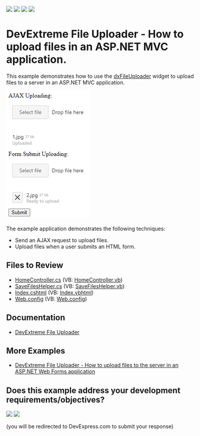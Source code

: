 <!-- default badges list -->
![](https://img.shields.io/endpoint?url=https://codecentral.devexpress.com/api/v1/VersionRange/128584324/22.1.4%2B)
[![](https://img.shields.io/badge/Open_in_DevExpress_Support_Center-FF7200?style=flat-square&logo=DevExpress&logoColor=white)](https://supportcenter.devexpress.com/ticket/details/T365089)
[![](https://img.shields.io/badge/📖_How_to_use_DevExpress_Examples-e9f6fc?style=flat-square)](https://docs.devexpress.com/GeneralInformation/403183)
[![](https://img.shields.io/badge/💬_Leave_Feedback-feecdd?style=flat-square)](#does-this-example-address-your-development-requirementsobjectives)
<!-- default badges end -->
<!-- default file list -->
# DevExtreme File Uploader - How to upload files in an ASP.NET MVC application.

This example demonstrates how to use the [dxFileUploader](https://js.devexpress.com/Documentation/ApiReference/UI_Components/dxFileUploader/) widget to upload files to a server in an ASP.NET MVC application. 

![](dxfileuploader.png)

The example application demonstrates the following techniques:

- Send an AJAX request to upload files.
- Upload files when a user submits an HTML form.

## Files to Review

- [HomeController.cs](./CS/Upload/Controllers/HomeController.cs) (VB: [HomeController.vb](./VB/Upload/Controllers/HomeController.vb))
- [SaveFilesHelper.cs](./CS/Upload/Helpers/SaveFilesHelper.cs) (VB: [SaveFilesHelper.vb](./VB/Upload/Helpers/SaveFilesHelper.vb))
- [Index.cshtml](./CS/Upload/Views/Home/Index.cshtml) (VB: [Index.vbhtml](./VB/Upload/Views/Home/Index.vbhtml))
- [Web.config](./CS/Upload/Web.config) (VB: [Web.config](./VB/Upload/Web.config))

## Documentation

- [DevExtreme File Uploader](https://js.devexpress.com/Documentation/ApiReference/UI_Components/dxFileUploader/)

## More Examples

- [DevExtreme File Uploader - How to upload files to the server in an ASP.NET Web Forms application](https://www.devexpress.com/Support/Center/p/T365088)
<!-- feedback -->
## Does this example address your development requirements/objectives?

[<img src="https://www.devexpress.com/support/examples/i/yes-button.svg"/>](https://www.devexpress.com/support/examples/survey.xml?utm_source=github&utm_campaign=dxfileuploader-upload-files-in-aspnet-mvc-application&~~~was_helpful=yes) [<img src="https://www.devexpress.com/support/examples/i/no-button.svg"/>](https://www.devexpress.com/support/examples/survey.xml?utm_source=github&utm_campaign=dxfileuploader-upload-files-in-aspnet-mvc-application&~~~was_helpful=no)

(you will be redirected to DevExpress.com to submit your response)
<!-- feedback end -->
